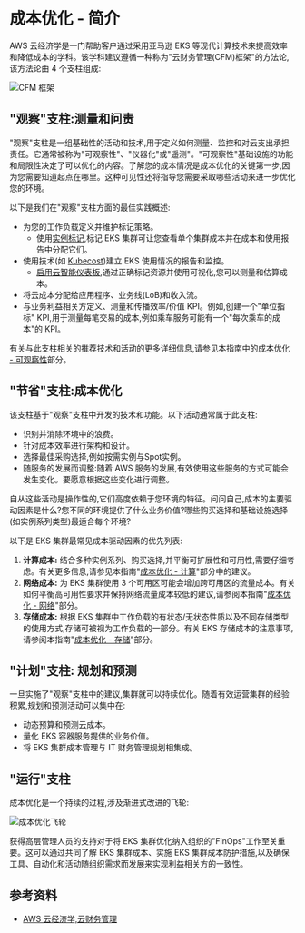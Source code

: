 
# 成本优化 - 简介
AWS 云经济学是一门帮助客户通过采用亚马逊 EKS 等现代计算技术来提高效率和降低成本的学科。该学科建议遵循一种称为"云财务管理(CFM)框架"的方法论,该方法论由 4 个支柱组成:

![CFM 框架](../images/cfm_framework.png)

## "观察"支柱:测量和问责
"观察"支柱是一组基础性的活动和技术,用于定义如何测量、监控和对云支出承担责任。它通常被称为"可观察性"、"仪器化"或"遥测"。"可观察性"基础设施的功能和局限性决定了可以优化的内容。了解您的成本情况是成本优化的关键第一步,因为您需要知道起点在哪里。这种可见性还将指导您需要采取哪些活动来进一步优化您的环境。

以下是我们在"观察"支柱方面的最佳实践概述:

* 为您的工作负载定义并维护标记策略。
    * 使用[实例标记](https://docs.aws.amazon.com/eks/latest/userguide/eks-using-tags.html#tag-resources-for-billing),标记 EKS 集群可让您查看单个集群成本并在成本和使用报告中分配它们。
* 使用技术(如 [Kubecost](https://docs.kubecost.com/install-and-configure/install/provider-installations/aws-eks-cost-monitoring))建立 EKS 使用情况的报告和监控。
    * [启用云智能仪表板](https://wellarchitectedlabs.com/cost/200_labs/200_enterprise_dashboards/),通过正确标记资源并使用可视化,您可以测量和估算成本。
* 将云成本分配给应用程序、业务线(LoB)和收入流。
* 与业务利益相关方定义、测量和传播效率/价值 KPI。例如,创建一个"单位指标" KPI,用于测量每笔交易的成本,例如乘车服务可能有一个"每次乘车的成本"的 KPI。

有关与此支柱相关的推荐技术和活动的更多详细信息,请参见本指南中的[成本优化 - 可观察性](./cost_opt_observability.md)部分。

## "节省"支柱:成本优化

该支柱基于"观察"支柱中开发的技术和功能。以下活动通常属于此支柱:

* 识别并消除环境中的浪费。
* 针对成本效率进行架构和设计。
* 选择最佳采购选择,例如按需实例与Spot实例。
* 随服务的发展而调整:随着 AWS 服务的发展,有效使用这些服务的方式可能会发生变化。要愿意根据这些变化进行调整。

自从这些活动是操作性的,它们高度依赖于您环境的特征。问问自己,成本的主要驱动因素是什么?您不同的环境提供了什么业务价值?哪些购买选择和基础设施选择(如实例系列类型)最适合每个环境?

以下是 EKS 集群最常见成本驱动因素的优先列表:

1. **计算成本:** 结合多种实例系列、购买选择,并平衡可扩展性和可用性,需要仔细考虑。有关更多信息,请参见本指南"[成本优化 - 计算](./cost_opt_compute.md)"部分中的建议。
2. **网络成本:** 为 EKS 集群使用 3 个可用区可能会增加跨可用区的流量成本。有关如何平衡高可用性要求并保持网络流量成本较低的建议,请参阅本指南"[成本优化 - 网络](./cost_opt_networking.md)"部分。
3. **存储成本:** 根据 EKS 集群中工作负载的有状态/无状态性质以及不同存储类型的使用方式,存储可被视为工作负载的一部分。有关 EKS 存储成本的注意事项,请参阅本指南"[成本优化 - 存储](./cost_opt_storage.md)"部分。

## "计划"支柱: 规划和预测

一旦实施了"观察"支柱中的建议,集群就可以持续优化。随着有效运营集群的经验积累,规划和预测活动可以集中在:

* 动态预算和预测云成本。
* 量化 EKS 容器服务提供的业务价值。
* 将 EKS 集群成本管理与 IT 财务管理规划相集成。

## "运行"支柱

成本优化是一个持续的过程,涉及渐进式改进的飞轮:

![成本优化飞轮](../images/flywheel.png)

获得高层管理人员的支持对于将 EKS 集群优化纳入组织的"FinOps"工作至关重要。这可以通过共同了解 EKS 集群成本、实施 EKS 集群成本防护措施,以及确保工具、自动化和活动随组织需求而发展来实现利益相关方的一致性。

## 参考资料
* [AWS 云经济学,云财务管理](https://aws.amazon.com/aws-cost-management/)
